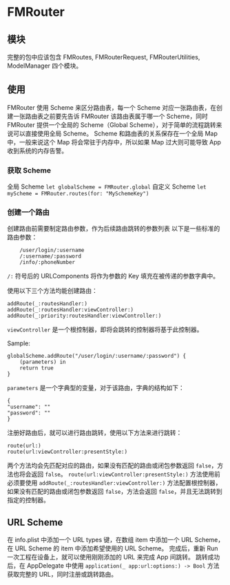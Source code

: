 #  FMRouter

## 模块
完整的包中应该包含 FMRoutes, FMRouterRequest, FMRouterUtilities, ModelManager 四个模块。

## 使用
FMRouter 使用 Scheme 来区分路由表，每一个 Scheme 对应一张路由表，在创建一张路由表之前要先告诉 FMRouter 该路由表属于哪一个 Scheme，同时 FMRouter 提供一个全局的 Scheme（Global Scheme），对于简单的流程跳转来说可以直接使用全局 Scheme。
Scheme 和路由表的关系保存在一个全局 Map 中，一般来说这个 Map 将会常驻于内存中，所以如果 Map 过大则可能导致 App 收到系统的内存告警。

### 获取 Scheme
全局 Scheme
`let globalScheme = FMRouter.global`
自定义 Scheme
`let myScheme = FMRouter.routes(for: "MySchemeKey")`

### 创建一个路由
创建路由前需要制定路由参数，作为后续路由跳转的参数列表
以下是一些标准的路由参数：
```
    /user/login/:username
    /:username/:password
    /info/:phoneNumber
```

`/:` 符号后的 URLComponents 将作为参数的 Key 填充在被传递的参数字典中。

使用以下三个方法均能创建路由：
```
addRoute(_:routesHandler:)
addRoute(_:routesHandler:viewController:)
addRoute(_:priority:routesHandler:viewController:)
```
`viewController` 是一个根控制器，即将会跳转的控制器将基于此控制器。

Sample:
```
globalScheme.addRoute("/user/login/:username/:password") {
    (parameters) in
    return true
}
```

`parameters` 是一个字典型的变量，对于该路由，字典的结构如下：
```
{
"username": ""
"password": ""
}
```

注册好路由后，就可以进行路由跳转，使用以下方法来进行跳转：
```
route(url:)
route(url:viewController:presentStyle:)
```

两个方法均会先匹配对应的路由，如果没有匹配的路由或闭包参数返回 `false`，方法也将会返回 `false`。
`route(url:viewController:presentStyle:)` 方法使用前必须要使用 `addRoute(_:routesHandler:viewController:)` 方法配置根控制器，如果没有匹配的路由或闭包参数返回 `false`，方法会返回 `false`，并且无法跳转到指定的控制器。

## URL Scheme
在 info.plist 中添加一个 URL types 键，在数组 item 中添加一个 URL Scheme，在 URL Scheme 的 item 中添加希望使用的 URL Scheme。
完成后，重新 Run 一次工程在设备上，就可以使用刚刚添加的 URL 来完成 App 间跳转。
跳转成功后，在 AppDelegate 中使用 `application(_ app:url:options:) -> Bool` 方法获取完整的 URL，同时注册或跳转路由。
